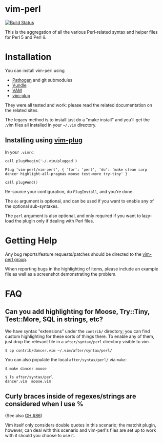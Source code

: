 # vim-perl

[![Build Status](https://api.travis-ci.org/vim-perl/vim-perl.png?branch=dev)](https://travis-ci.org/vim-perl/vim-perl)

This is the aggregation of all the various Perl-related syntax and
helper files for Perl 5 and Perl 6.

# Installation

You can install vim-perl using

* [Pathogen](https://github.com/tpope/vim-pathogen) and git submodules
* [Vundle](https://github.com/gmarik/vundle)
* [VAM](https://github.com/MarcWeber/vim-addon-manager)
* [vim-plug](https://github.com/junegunn/vim-plug)

They were all tested and work: please read the related documentation on the related sites.

The legacy method is to install just do a "make install" and you'll get the
.vim files all installed in your `~/.vim` directory.

## Installing using [vim-plug](https://github.com/junegunn/vim-plug)

In your `.vimrc`:

    call plug#begin('~/.vim/plugged')

    Plug 'vim-perl/vim-perl', { 'for': 'perl', 'do': 'make clean carp dancer highlight-all-pragmas moose test-more try-tiny' }

    call plug#end()

Re-source your configuration, do `PlugInstall`, and you're done.

The `do` argument is optional, and can be used 
if you want to enable any of the optional sub-syntaxes.

The `perl` argument is also optional, and only required if you want to 
lazy-load the plugin only if dealing with Perl files.

# Getting Help

Any bug reports/feature requests/patches should be directed to the [vim-perl group](https://groups.google.com/group/vim-perl).

When reporting bugs in the highlighting of items, please include an example file as well
as a screenshot demonstrating the problem.

# FAQ

## Can you add highlighting for Moose, Try::Tiny, Test::More, SQL in strings, etc?

We have syntax "extensions" under the `contrib/` directory; you can find custom highlighting
for these sorts of things there. To enable any of them, just drop the relevant
file in a `after/syntax/perl` directory visible to vim.

    $ cp contrib/dancer.vim ~/.vim/after/syntax/perl/

You can also populate the local `after/syntax/perl/` via `make`:

    $ make dancer moose

    $ ls after/syntax/perl
    dancer.vim  moose.vim

## Curly braces inside of regexes/strings are considered when I use %

(See also [GH #86](https://github.com/vim-perl/vim-perl/issues/86))

Vim itself only considers double quotes in this scenario; the matchit plugin, however,
can deal with this scenario and vim-perl's files are set up to work with it should you
choose to use it.

